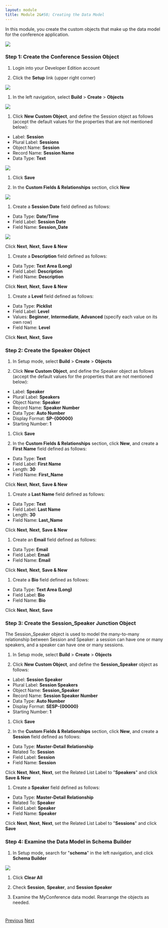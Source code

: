 ```yaml
---
layout: module
title: Module 2&#58; Creating the Data Model
---
```

In this module, you create the custom objects that make up the data model for the conference application.

![](images/schema.jpg)

### Step 1: Create the Conference Session Object

1. Login into your Developer Edition account

1. Click the **Setup** link (upper right corner)

  ![](images/setup.jpg)

1. In the left navigation, select **Build** > **Create** > **Objects**

  ![](images/custom-object.jpg)

1. Click **New Custom Object**, and define the Session object as follows (accept the default values for the properties that are not mentioned below):
  - Label: **Session**
  - Plural Label: **Sessions**
  - Object Name: **Session**
  - Record Name: **Session Name**
  - Data Type: **Text**

  ![](images/session-object.jpg)

1. Click **Save**

1. In the **Custom Fields & Relationships** section, click **New**

  ![](images/new-field.jpg)

1. Create a **Session Date** field defined as follows:
  - Data Type: **Date/Time**
  - Field Label: **Session Date**
  - Field Name: **Session_Date**

  ![](images/session-field.jpg)

  Click **Next**, **Next**, **Save & New**

1. Create a **Description** field defined as follows:
  - Data Type: **Text Area (Long)**
  - Field Label: **Description**
  - Field Name: **Description**

  Click **Next**, **Next**, **Save & New**

1. Create a **Level** field defined as follows:
  - Data Type: **Picklist**
  - Field Label: **Level**
  - Values: **Beginner**, **Intermediate**, **Advanced** (specify each value on its own row)
  - Field Name: **Level**

  Click **Next**, **Next**, **Save**

### Step 2: Create the Speaker Object

1. In Setup mode, select **Build** > **Create** > **Objects**

1. Click **New Custom Object**, and define the Speaker object as follows (accept the default values for the properties that are not mentioned below):
  - Label: **Speaker**
  - Plural Label: **Speakers**
  - Object Name: **Speaker**
  - Record Name: **Speaker Number**
  - Data Type: **Auto Number**
  - Display Format: **SP-{00000}**
  - Starting Number: **1**

1. Click **Save**

1. In the **Custom Fields & Relationships** section, click **New**, and create a **First Name** field defined as follows:
  - Data Type: **Text**
  - Field Label: **First Name**
  - Length: **30**
  - Field Name: **First_Name**

  Click **Next**, **Next**, **Save & New**

1. Create a **Last Name** field defined as follows:
  - Data Type: **Text**
  - Field Label: **Last Name**
  - Length: **30**
  - Field Name: **Last_Name**

  Click **Next**, **Next**, **Save & New**

1. Create an **Email** field defined as follows:
  - Data Type: **Email**
  - Field Label: **Email**
  - Field Name: **Email**

  Click **Next**, **Next**, **Save & New**

1. Create a **Bio** field defined as follows:
  - Data Type: **Text Area (Long)**
  - Field Label: **Bio**
  - Field Name: **Bio**

  Click **Next**, **Next**, **Save**

### Step 3: Create the Session_Speaker Junction Object

The Session_Speaker object is used to model the many-to-many relationship between Session and Speaker: a session can have one or many speakers, and a speaker can have one or many sessions.

1. In Setup mode, select **Build** > **Create** > **Objects**

1. Click **New Custom Object**, and define the **Session_Speaker** object as follows:
  - Label: **Session Speaker**
  - Plural Label: **Session Speakers**
  - Object Name: **Session_Speaker**
  - Record Name: **Session Speaker Number**
  - Data Type: **Auto Number**
  - Display Format: **SESP-{00000}**
  - Starting Number: **1**

1. Click **Save**

1. In the **Custom Fields & Relationships** section, click **New**, and create a **Session** field defined as follows:
  - Data Type: **Master-Detail Relationship**
  - Related To: **Session**
  - Field Label: **Session**
  - Field Name: **Session**

  Click **Next**, **Next**, **Next**, set the Related List Label to "**Speakers**" and click **Save & New**

1. Create a **Speaker** field defined as follows:
  - Data Type: **Master-Detail Relationship**
  - Related To: **Speaker**
  - Field Label: **Speaker**
  - Field Name: **Speaker**

  Click **Next**, **Next**, **Next**, set the Related List Label to "**Sessions**" and click **Save**

### Step 4: Examine the Data Model in Schema Builder

1. In Setup mode, search for "**schema**" in the left navigation, and click **Schema Builder**

  ![](images/search-schema.jpg)

1. Click **Clear All**

1. Check **Session**, **Speaker**, and **Session Speaker**

1. Examine the MyConference data model. Rearrange the objects as needed.


<div class="row" style="margin-top:40px;">
<div class="col-sm-12">
<a href="Creating-a-Developer-Edition-Account.html" class="btn btn-default"><i class="glyphicon glyphicon-chevron-left"></i> Previous</a>
<a href="Creating-the-Application.html" class="btn btn-default pull-right">Next <i class="glyphicon glyphicon-chevron-right"></i></a>
</div>
</div>
